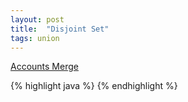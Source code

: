 ```yaml
---
layout: post
title:  "Disjoint Set"
tags: union
---
```

[Accounts Merge][accounts-merge]

{% highlight java %}
{% endhighlight %}

[accounts-merge]: https://leetcode.com/problems/accounts-merge/
